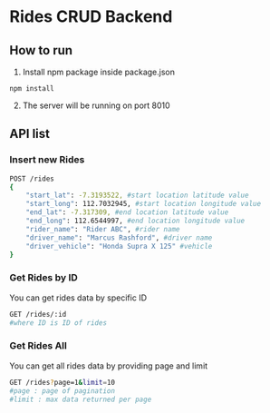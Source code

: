 # Rides CRUD Backend

## How to run
1. Install npm package inside package.json
```
npm install
```
2. The server will be running on port 8010

## API list
### Insert new Rides
```sh
POST /rides
{
    "start_lat": -7.3193522, #start location latitude value
    "start_long": 112.7032945, #start location longitude value
    "end_lat": -7.317309, #end location latitude value
    "end_long": 112.6544997, #end location longitude value
    "rider_name": "Rider ABC", #rider name
    "driver_name": "Marcus Rashford", #driver name
    "driver_vehicle": "Honda Supra X 125" #vehicle
}
```

### Get Rides by ID
You can get rides data by specific ID
```sh
GET /rides/:id
#where ID is ID of rides
```
### Get Rides All
You can get all rides data by providing  page and limit
```sh
GET /rides?page=1&limit=10
#page : page of pagination
#limit : max data returned per page
```